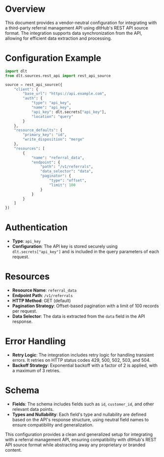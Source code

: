 # Overview

This document provides a vendor-neutral configuration for integrating with a third-party referral management API using dltHub's REST API source format. The integration supports data synchronization from the API, allowing for efficient data extraction and processing.

# Configuration Example

```python
import dlt
from dlt.sources.rest_api import rest_api_source

source = rest_api_source({
    "client": {
        "base_url": "https://api.example.com",
        "auth": {
            "type": "api_key",
            "name": "api_key",
            "api_key": dlt.secrets["api_key"],
            "location": "query"
        }
    },
    "resource_defaults": {
        "primary_key": "id",
        "write_disposition": "merge"
    },
    "resources": [
        {
            "name": "referral_data",
            "endpoint": {
                "path": "/v1/referrals",
                "data_selector": "data",
                "paginator": {
                    "type": "offset",
                    "limit": 100
                }
            }
        }
    ]
})
```

# Authentication

- **Type**: `api_key`
- **Configuration**: The API key is stored securely using `dlt.secrets["api_key"]` and is included in the query parameters of each request.

# Resources

- **Resource Name**: `referral_data`
- **Endpoint Path**: `/v1/referrals`
- **HTTP Method**: GET (default)
- **Pagination Strategy**: Offset-based pagination with a limit of 100 records per request.
- **Data Selector**: The data is extracted from the `data` field in the API response.

# Error Handling

- **Retry Logic**: The integration includes retry logic for handling transient errors. It retries on HTTP status codes 429, 500, 502, 503, and 504.
- **Backoff Strategy**: Exponential backoff with a factor of 2 is applied, with a maximum of 3 retries.

# Schema

- **Fields**: The schema includes fields such as `id`, `customer_id`, and other relevant data points.
- **Types and Nullability**: Each field's type and nullability are defined based on the API's response structure, using neutral field names to ensure compatibility and generalization.

This configuration provides a clean and generalized setup for integrating with a referral management API, ensuring compatibility with dltHub's REST API source format while abstracting away any proprietary or branded content.
